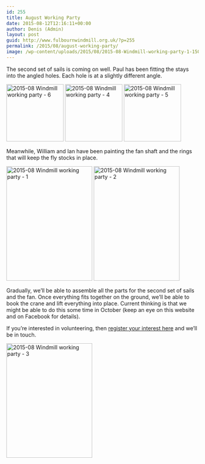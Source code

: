 ```yaml
---
id: 255
title: August Working Party
date: 2015-08-12T12:16:11+00:00
author: Denis (Admin)
layout: post
guid: http://www.fulbournwindmill.org.uk/?p=255
permalink: /2015/08/august-working-party/
image: /wp-content/uploads/2015/08/2015-08-Windmill-working-party-1-150x150.jpg
---
```

The second set of sails is coming on well. Paul has been fitting the stays into the angled holes. Each hole is at a slightly different angle.
<!--break-->
[<img class="alignnone size-thumbnail wp-image-256" src="http://www.fulbournwindmill.org.uk/wp-content/uploads/2015/08/2015-08-Windmill-working-party-6-150x150.jpg" alt="2015-08 Windmill working party - 6" width="150" height="150" />](http://www.fulbournwindmill.org.uk/wp-content/uploads/2015/08/2015-08-Windmill-working-party-6.jpg) [<img class="alignnone size-thumbnail wp-image-257" src="http://www.fulbournwindmill.org.uk/wp-content/uploads/2015/08/2015-08-Windmill-working-party-4-150x150.jpg" alt="2015-08 Windmill working party - 4" width="150" height="150" />](http://www.fulbournwindmill.org.uk/wp-content/uploads/2015/08/2015-08-Windmill-working-party-4.jpg) [<img class="alignnone size-thumbnail wp-image-258" src="http://www.fulbournwindmill.org.uk/wp-content/uploads/2015/08/2015-08-Windmill-working-party-5-150x150.jpg" alt="2015-08 Windmill working party - 5" width="150" height="150" />](http://www.fulbournwindmill.org.uk/wp-content/uploads/2015/08/2015-08-Windmill-working-party-5.jpg)

Meanwhile, William and Ian have been painting the fan shaft and the rings that will keep the fly stocks in place.

<img class=" size-medium wp-image-261 alignnone" src="http://www.fulbournwindmill.org.uk/wp-content/uploads/2015/08/2015-08-Windmill-working-party-1-225x300.jpg" alt="2015-08 Windmill working party - 1" width="225" height="300" srcset="http://www.fulbournwindmill.org.uk/wp-content/uploads/2015/08/2015-08-Windmill-working-party-1-225x300.jpg 225w, http://www.fulbournwindmill.org.uk/wp-content/uploads/2015/08/2015-08-Windmill-working-party-1-768x1024.jpg 768w" sizes="(max-width: 225px) 100vw, 225px" />

<img class=" size-medium wp-image-259 alignnone" src="http://www.fulbournwindmill.org.uk/wp-content/uploads/2015/08/2015-08-Windmill-working-party-2-225x300.jpg" alt="2015-08 Windmill working party - 2" width="225" height="300" srcset="http://www.fulbournwindmill.org.uk/wp-content/uploads/2015/08/2015-08-Windmill-working-party-2-225x300.jpg 225w, http://www.fulbournwindmill.org.uk/wp-content/uploads/2015/08/2015-08-Windmill-working-party-2-768x1024.jpg 768w" sizes="(max-width: 225px) 100vw, 225px" />

Gradually, we&#8217;ll be able to assemble all the parts for the second set of sails and the fan. Once everything fits together on the ground, we&#8217;ll be able to book the crane and lift everything into place. Current thinking is that we might be able to do this some time in October (keep an eye on this website and on Facebook for details).

If you’re interested in volunteering, then [register your interest here](http://www.fulbournwindmill.org.uk/volunteers/) and we’ll be in touch.

[<img class="alignnone size-medium wp-image-260" src="http://www.fulbournwindmill.org.uk/wp-content/uploads/2015/08/2015-08-Windmill-working-party-3-225x300.jpg" alt="2015-08 Windmill working party - 3" width="225" height="300" srcset="http://www.fulbournwindmill.org.uk/wp-content/uploads/2015/08/2015-08-Windmill-working-party-3-225x300.jpg 225w, http://www.fulbournwindmill.org.uk/wp-content/uploads/2015/08/2015-08-Windmill-working-party-3-768x1024.jpg 768w" sizes="(max-width: 225px) 100vw, 225px" />](http://www.fulbournwindmill.org.uk/wp-content/uploads/2015/08/2015-08-Windmill-working-party-3.jpg)
